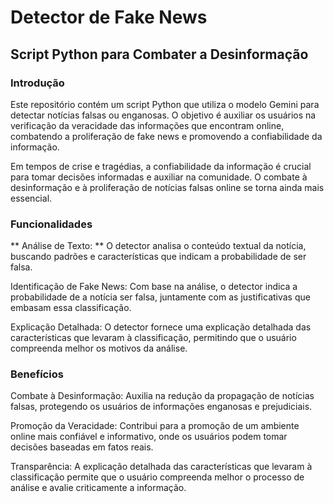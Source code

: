 # Detector de Fake News 

## Script Python para Combater a Desinformação

### Introdução

Este repositório contém um script Python que utiliza o modelo Gemini para detectar notícias falsas ou enganosas. O objetivo é auxiliar os usuários na verificação da veracidade das informações que encontram online, combatendo a proliferação de fake news e promovendo a confiabilidade da informação.

Em tempos de crise e tragédias, a confiabilidade da informação é crucial para tomar decisões informadas e auxiliar na comunidade. O combate à desinformação e à proliferação de notícias falsas online se torna ainda mais essencial.

### Funcionalidades

** Análise de Texto: ** O detector analisa o conteúdo textual da notícia, buscando padrões e características que indicam a probabilidade de ser falsa.

Identificação de Fake News: Com base na análise, o detector indica a probabilidade de a notícia ser falsa, juntamente com as justificativas que embasam essa classificação.

Explicação Detalhada: O detector fornece uma explicação detalhada das características que levaram à classificação, permitindo que o usuário compreenda melhor os motivos da análise.

### Benefícios

Combate à Desinformação: Auxilia na redução da propagação de notícias falsas, protegendo os usuários de informações enganosas e prejudiciais.

Promoção da Veracidade: Contribui para a promoção de um ambiente online mais confiável e informativo, onde os usuários podem tomar decisões baseadas em fatos reais.

Transparência: A explicação detalhada das características que levaram à classificação permite que o usuário compreenda melhor o processo de análise e avalie criticamente a informação.
